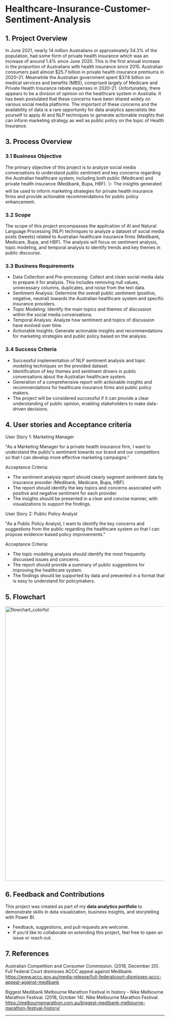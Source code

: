 # Healthcare-Insurance-Customer-Sentiment-Analysis

## 1. Project Overview  
In June 2021, nearly 14 million Australians or approximately 54.3% of the population, had some form of private health insurance which was an increase of around 1.4% since June 2020. This is the first annual increase in the proportion of Australians with health insurance since 2015. Australian consumers paid almost $25.7 billion in private health insurance premiums in 2020–21. Meanwhile the Australian government spent $37.6 billion on medical services and benefits (MBS), comprised largely of Medicare and Private Health Insurance rebate expenses in 2020-21. Unfortunately, there appears to be a division of opinion on the healthcare system in Australia. It has been postulated that these concerns have been shared widely on various social media platforms. The important of these concerns and the availability of data is a rare opportunity for data analytics specialists like yourself to apply AI and NLP techniques to generate actionable insights that can inform marketing strategy as well as public policy on the topic of Health Insurance. 

## 3. Process Overview

### 3.1 Business Objective
The primary objective of this project is to analyze social media conversations to understand public sentiment and key concerns regarding the Australian healthcare system, including both public (Medicare) and private health insurance (Medibank, Bupa, HBF). 🩺 The insights generated will be used to inform marketing strategies for private health insurance firms and provide actionable recommendations for public policy enhancement.

### 3.2 Scope
The scope of this project encompasses the application of AI and Natural Language Processing (NLP) techniques to analyze a dataset of social media posts (tweets) related to Australian healthcare insurance firms (Medibank, Medicare, Bupa, and HBF). The analysis will focus on sentiment analysis, topic modeling, and temporal analysis to identify trends and key themes in public discourse.

### 3.3 Business Requirements
- Data Collection and Pre-processing: Collect and clean social media data to prepare it for analysis. This includes removing null values, unnecessary columns, duplicates, and noise from the text data.
- Sentiment Analysis: Determine the overall public sentiment (positive, negative, neutral) towards the Australian healthcare system and specific insurance providers.
- Topic Modeling: Identify the main topics and themes of discussion within the social media conversations.
- Temporal Analysis: Analyze how sentiment and topics of discussion have evolved over time.
- Actionable Insights: Generate actionable insights and recommendations for marketing strategies and public policy based on the analysis.

### 3.4 Success Criteria
- Successful implementation of NLP sentiment analysis and topic modeling techniques on the provided dataset.
- Identification of key themes and sentiment drivers in public conversations about the Australian healthcare system.
- Generation of a comprehensive report with actionable insights and recommendations for healthcare insurance firms and public policy makers.
- The project will be considered successful if it can provide a clear understanding of public opinion, enabling stakeholders to make data-driven decisions.

## 4. User stories and Acceptance criteria
User Story 1: Marketing Manager

"As a Marketing Manager for a private health insurance firm, I want to understand the public's sentiment towards our brand and our competitors so that I can develop more effective marketing campaigns."

Acceptance Criteria:

- The sentiment analysis report should clearly segment sentiment data by insurance provider (Medibank, Medicare, Bupa, HBF).
- The report should identify the key topics and concerns associated with positive and negative sentiment for each provider.
- The insights should be presented in a clear and concise manner, with visualizations to support the findings.

User Story 2: Public Policy Analyst

"As a Public Policy Analyst, I want to identify the key concerns and suggestions from the public regarding the healthcare system so that I can propose evidence-based policy improvements."

Acceptance Criteria:

- The topic modeling analysis should identify the most frequently discussed issues and concerns.
- The report should provide a summary of public suggestions for improving the healthcare system.
- The findings should be supported by data and presented in a format that is easy to understand for policymakers.

## 5. Flowchart
<img width="768" height="867" alt="flowchart_colorful" src="https://github.com/user-attachments/assets/726083bd-e973-496e-aa78-202b2bdc3779" />


## 6. Feedback and Contributions  
This project was created as part of my **data analytics portfolio** to demonstrate skills in data visualization, business insights, and storytelling with Power BI.  

- Feedback, suggestions, and pull requests are welcome.  
- If you’d like to collaborate on extending this project, feel free to open an issue or reach out.

## 7. References
Australian Competition and Consumer Commission. (2018, December 20). Full Federal Court dismisses ACCC appeal against Medibank. https://www.accc.gov.au/media-release/full-federalcourt-dismisses-accc-appeal-against-medibank

Biggest Medibank Melbourne Marathon Festival in history - Nike Melbourne Marathon Festival. (2018, October 14). Nike Melbourne Marathon Festival. https://melbournemarathon.com.au/biggest-medibank-melbourne-marathon-festival-history/

---

